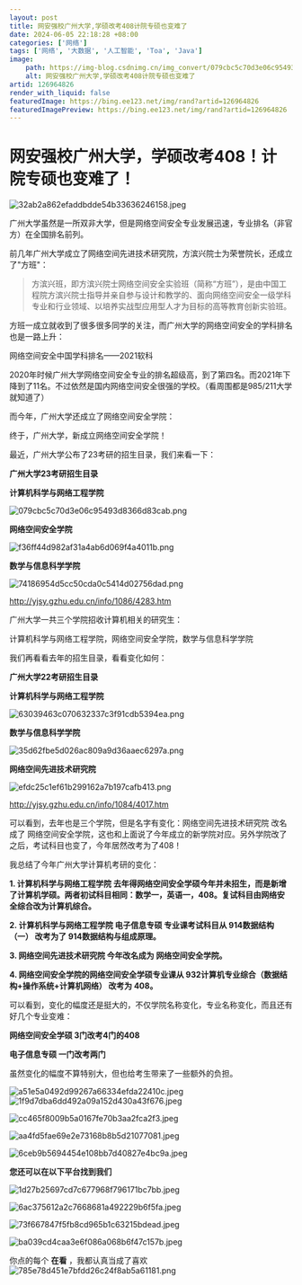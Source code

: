 ```yaml
---
layout: post
title: 网安强校广州大学,学硕改考408计院专硕也变难了
date: 2024-06-05 22:18:28 +08:00
categories: ['网络']
tags: ['网络', '大数据', '人工智能', 'Toa', 'Java']
image:
    path: https://img-blog.csdnimg.cn/img_convert/079cbc5c70d3e06c95493d8366d83cab.png?x-oss-process=image/resize,m_fixed,h_150
    alt: 网安强校广州大学,学硕改考408计院专硕也变难了
artid: 126964826
render_with_liquid: false
featuredImage: https://bing.ee123.net/img/rand?artid=126964826
featuredImagePreview: https://bing.ee123.net/img/rand?artid=126964826
---
```


# 网安强校广州大学，学硕改考408！计院专硕也变难了！

![32ab2a862efaddbdde54b33636246158.jpeg](https://i-blog.csdnimg.cn/blog_migrate/4f2298e2abe97cbddda62d0327339eac.jpeg)

广州大学虽然是一所双非大学，但是网络空间安全专业发展迅速，专业排名（非官方）在全国排名前列。

前几年广州大学成立了网络空间先进技术研究院，方滨兴院士为荣誉院长，还成立了"方班"：

> 方滨兴班，即方滨兴院士网络空间安全实验班（简称“方班”），是由中国工程院方滨兴院士指导并亲自参与设计和教学的、面向网络空间安全一级学科专业和行业领域、以培养实战型应用型人才为目标的高等教育创新实验班。

方班一成立就收到了很多很多同学的关注，而广州大学的网络空间安全的学科排名也是一路上升：

网络空间安全中国学科排名——2021软科

2020年时候广州大学网络空间安全专业的排名超级高，到了第四名。而2021年下降到了11名。不过依然是国内网络空间安全很强的学校。（看周围都是985/211大学就知道了）

而今年，广州大学还成立了网络空间安全学院：

终于，广州大学，新成立网络空间安全学院！

最近，广州大学公布了23考研的招生目录，我们来看一下：

**广州大学23考研招生目录**

**计算机科学与网络工程学院**

![079cbc5c70d3e06c95493d8366d83cab.png](https://i-blog.csdnimg.cn/blog_migrate/e635873c20ba841efed075936fe08806.png)

**网络空间安全学院**

![f36ff44d982af31a4ab6d069f4a4011b.png](https://i-blog.csdnimg.cn/blog_migrate/aa5ec27d281222420cfb6e15327509dc.png)

**数学与信息科学学院**

![74186954d5cc50cda0c5414d02756dad.png](https://i-blog.csdnimg.cn/blog_migrate/a37f05c2c6dbfae090d55305b072f5c5.png)

http://yjsy.gzhu.edu.cn/info/1086/4283.htm

广州大学一共三个学院招收计算机相关的研究生：

计算机科学与网络工程学院，网络空间安全学院，数学与信息科学学院

我们再看看去年的招生目录，看看变化如何：

**广州大学22考研招生目录**

****计算机科学与网络工程学院****

![63039463c070632337c3f91cdb5394ea.png](https://i-blog.csdnimg.cn/blog_migrate/d53751edc7bddbbf08e5b23a418faa57.png)

**数学与信息科学学院**

![35d62fbe5d026ac809a9d36aaec6297a.png](https://i-blog.csdnimg.cn/blog_migrate/971d7214cc88b51a0df543307eef7c59.png)

**网络空间先进技术研究院**

![efdc25c1ef61b299162a7b197cafb413.png](https://i-blog.csdnimg.cn/blog_migrate/aa3c3c42b775dd996fc14ef59d29f71e.png)

http://yjsy.gzhu.edu.cn/info/1084/4017.htm

可以看到，去年也是三个学院，但是名字有变化：网络空间先进技术研究院 改名成了 网络空间安全学院，这也和上面说了今年成立的新学院对应。另外学院改了之后，考试科目也变了，今年居然改考为了408！

我总结了今年广州大学计算机考研的变化：

**1. 计算机科学与网络工程学院 去年得网络空间安全学硕今年并未招生，而是新增了计算机学硕。两者初试科目相同：数学一，英语一，408。复试科目由网络安全综合改为计算机综合。**

**2. 计算机科学与网络工程学院 电子信息专硕 专业课考试科目从 914数据结构（一） 改考为了 914数据结构与组成原理。**

**3. 网络空间先进技术研究院 今年改名成为 网络空间安全学院。**

**4. 网络空间安全学院的网络空间安全学硕专业课从 932计算机专业综合（数据结构+操作系统+计算机网络） 改考为 408。**

可以看到，变化的幅度还是挺大的，不仅学院名称变化，专业名称变化，而且还有好几个专业变难：

**网络空间安全学硕 3门改考4门的408**

**电子信息专硕 一门改考两门**

虽然变化的幅度不算特别大，但也给考生带来了一些额外的负担。

![a51e5a0492d99267a66334efda22410c.jpeg](https://i-blog.csdnimg.cn/blog_migrate/634a6bf6be755c6570af9d5f12a61bd7.jpeg)
![1f9d7dba6dd492a09a152d430a43f676.jpeg](https://i-blog.csdnimg.cn/blog_migrate/5b47c7fff5a1dd1a05f8ca1185531a42.jpeg)

![cc465f8009b5a0167fe70b3aa2fca2f3.jpeg](https://i-blog.csdnimg.cn/blog_migrate/398f6a71ba512ef8f5fa032dd2487ba4.jpeg)

![aa4fd5fae69e2e73168b8b5d21077081.jpeg](https://i-blog.csdnimg.cn/blog_migrate/d45000e51b49773806b84216328efc44.jpeg)

![6ceb9b5694454e108bb7d40827e4bc9a.jpeg](https://i-blog.csdnimg.cn/blog_migrate/28a5d490cdc7490a3c7c9b672b0adf7a.jpeg)

**您还可以在以下平台找到我们**

![1d27b25697cd7c677968f796171bc7bb.jpeg](https://i-blog.csdnimg.cn/blog_migrate/9ee4ce190bdfc44fd2f9859c45f976d2.jpeg)

![6ac375612a2c7668681a492229b6f5fa.jpeg](https://i-blog.csdnimg.cn/blog_migrate/1bb23b68afcd8e04f12772f077245e3d.jpeg)

![73f667847f5fb8cd965b1c63215bdead.jpeg](https://i-blog.csdnimg.cn/blog_migrate/488829be5676eb40c11b3b77ceea27ad.jpeg)

![ba039cd4caa3e6f086a068b6f47c157b.jpeg](https://i-blog.csdnimg.cn/blog_migrate/7da92fcda7200ac76131921149863e2a.png)

你点的每个
**在看**
，我都认真当成了喜欢
![785e78d451e7bfdd26c24f8ab5a61181.png](https://i-blog.csdnimg.cn/blog_migrate/bd032352072f52f8c96bc6a84a77e4c4.png)